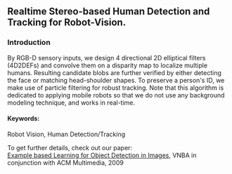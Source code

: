 ## Realtime Stereo-based Human Detection and Tracking for Robot-Vision.

### Introduction
By RGB-D sensory inputs, we design 4 directional 2D elliptical filters (4D2DEFs) and convolve them on a disparity map to localize multiple humans. Resulting candidate blobs are further verified by either  detecting the face or matching head-shoulder shapes. To preserve a person's ID, we make use of particle filtering for robust tracking. Note that this algorithm is dedicated to applying mobile robots so that we do not use any background modeling technique, and works in real-time.

#### Keywords:
Robot Vision, Human Detection/Tracking

To get further details, check out our paper: <br>
<a href="https://raw.githubusercontent.com/taey16/taey16.github.io/main/assets/papers/2008_example_based_learning_for_object_detection.pdf">Example based Learning for Object Detection in Images</a>, VNBA in conjunction with ACM Multimedia, 2009
